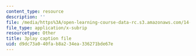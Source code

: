 ```yaml
---
content_type: resource
description: ''
file: /media/https%3A/open-learning-course-data-rc.s3.amazonaws.com/14-13-psychology-and-economics-spring-2020/d9dc73a040fab8a234ea336271bde67e_szy8tLyFS-Q.srt
file_type: application/x-subrip
resourcetype: Other
title: 3play caption file
uid: d9dc73a0-40fa-b8a2-34ea-336271bde67e
---
```

